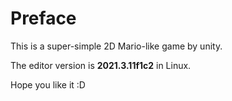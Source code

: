 # Preface
This is a super-simple 2D Mario-like game by unity.  
  
The editor version is **2021.3.11f1c2** in Linux.  
  
Hope you like it :D  
